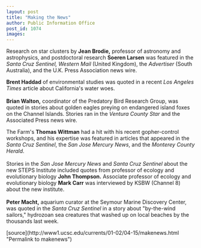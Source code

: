 ```yaml
---
layout: post
title: "Making the News"
author: Public Information Office
post_id: 1074
images:
---
```


<p>
  Research on star clusters by <b>Jean Brodie,</b> professor of astronomy and astrophysics, and postdoctoral research <b>Soeren Larsen</b> was featured in the <i>Santa Cruz Sentinel,</i> <i>Western Mail</i> (United Kingdom), the <i>Advertiser</i> (South Australia), and the U.K. Press Association news wire.
</p>
<p>
  <b>Brent Haddad</b> of environmental studies was quoted in a recent <i>Los Angeles Times</i> article about California's water woes.<br>
  <br>
  <b>Brian Walton,</b> coordinator of the Predatory Bird Research Group, was quoted in stories about golden eagles preying on endangered island foxes on the Channel Islands. Stories ran in the <i>Ventura County Star</i> and the Associated Press news wire.
</p>
<p>
  The Farm's <b>Thomas Wittman</b> had a hit with his recent gopher-control workshops, and his expertise was featured in articles that appeared in the <i>Santa Cruz Sentinel</i>, the <i>San Jose Mercury News</i>, and the <i>Monterey County Herald</i>.<br>
  <br>
  Stories in the <i>San Jose Mercury News</i> and <i>Santa Cruz Sentinel</i> about the new STEPS Institute included quotes from professor of ecology and evolutionary biology <b>John Thompson.</b> Associate professor of ecology and evolutionary biology <b>Mark Carr</b> was interviewed by KSBW (Channel 8) about the new institute.<br>
  <br>
  <b>Peter Macht,</b> aquarium curator at the Seymour Marine Discovery Center, was quoted in the <i>Santa Cruz Sentinel</i> in a story about "by-the-wind sailors," hydrozoan sea creatures that washed up on local beaches by the thousands last week.
</p>
<p>

</p>
<p>
  </p>
[source](http://www1.ucsc.edu/currents/01-02/04-15/makenews.html "Permalink to makenews")
